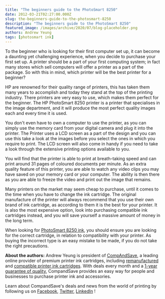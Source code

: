 ```yaml
---
title: "The beginners guide to the PhotoSmart 8250"
date: 2012-03-21T02:27:00.000Z
slug: the-beginners-guide-to-the-photosmart-8250
description: "The beginners guide to the PhotoSmart 8250"
featured_image: /images/archive/2020/07/blog-placeholder.png
authors: Andrew Yeung
tags: [photosmart ink]
---
```


To the beginner who is looking for their first computer set up, it can become a daunting yet challenging experience, when you decide to purchase your first set up. A printer should be a part of your first computing system; in fact many stores which sell computers will offer a printer as a part of the package. So with this in mind, which printer will be the best printer for a beginner?

HP are renowned for their quality range of printers, this has taken them many years to accomplish and today they stand at the top of the printing industry. There printers are very easy to use, which makes them perfect for the beginner. The HP PhotoSmart 8250 printer is a printer that specialises in the image department, and it will produce the most perfect quality images each and every time it is used. 

You don't even have to own a computer to use the printer, as you can simply use the memory card from your digital camera and plug it into the printer. The Printer uses a LCD screen as a part of the design and you can use this take a look at the images before you select the ones in which you require to print. The LCD screen will also come in handy if you need to take a look through the extensive printing options available to you.

You will find that the printer is able to print at breath-taking speed and can print around 31 pages of coloured documents per minute. As an extra quality feature of this printer, you are able to watch any video clips you may have saved on your memory card or your computer. The ability is then there as you are able to freeze the video and print out the image that remains. 

Many printers on the market may seem cheap to purchase, until it comes to the time when you have to change the ink cartridge. The original manufacture of the printer will always recommend that you use their own brand of ink cartridge, as according to them it is the best for your printer. It is also the most expensive option, look into purchasing compatible ink cartridges instead, and you will save yourself a massive amount of money in the long term.  
  
When looking for [PhotoSmart 8250 ink](https://www.compandsave.com/hp/photosmart/8250-ink-cartridges), you should ensure you are looking for the correct cartridge, in relation to compatibility with your printer. As buying the incorrect type is an easy mistake to be made, if you do not take the right precautions.

**About the authors:** Andrew Yeung is president of [CompAndSave](https://www.compandsave.com/), a leading online provider of premium printer ink cartridges, including [remanufactured](https://www.compandsave.com/help) and [compatible printer ink cartridges](https://www.compandsave.com/help). With deals every month and a [1-year guarantee of quality](https://www.compandsave.com/help), CompandSave provides an easy way for people and businesses to purchase printer ink and accessories.

Learn about CompandSave's deals and news from the world of printing by following us on [Facebook](https://www.facebook.com/compandsave.ink), [Twitter](https://twitter.com/compandsave), [LinkedIn](https://www.linkedin.com) !